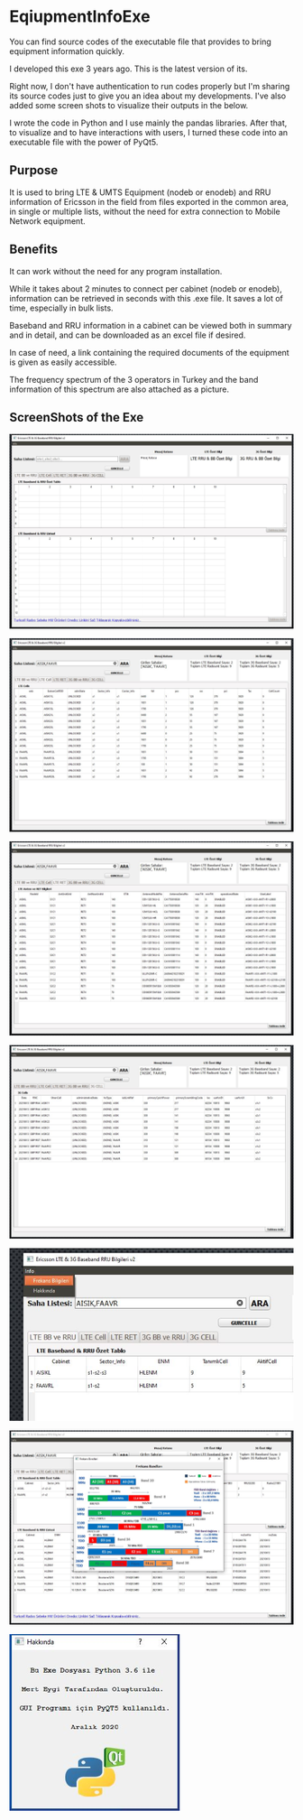 # EqiupmentInfoExe
You can find source codes of the executable file that provides to bring equipment information quickly.

I developed this exe 3 years ago. This is the latest version of its.

Right now, I don't have authentication to run codes properly but I'm sharing its source codes just to give you an idea about my developments. I've also added some screen shots to visualize their outputs in the below.

I wrote the code in Python and I use mainly the pandas libraries. After that, to visualize and to have interactions with users, I turned these code into an executable file with the power of PyQt5.


## Purpose
It is used to bring LTE & UMTS Equipment (nodeb or enodeb) and RRU information of Ericsson in the field from files exported in the common area, in single or multiple lists, without the need for extra connection to Mobile Network equipment.

## Benefits
It can work without the need for any program installation.

While it takes about 2 minutes to connect per cabinet (nodeb or enodeb), information can be retrieved in seconds with this .exe file. It saves a lot of time, especially in bulk lists.

Baseband and RRU information in a cabinet can be viewed both in summary and in detail, and can be downloaded as an excel file if desired.

In case of need, a link containing the required documents of the equipment is given as easily accessible.

The frequency spectrum of the 3 operators in Turkey and the band information of this spectrum are also attached as a picture.

## ScreenShots of the Exe

![Screenshot](SS_1.JPG)

![Screenshot](SS_3.JPG)

![Screenshot](SS_4.JPG)

![Screenshot](SS_6.JPG)

![Screenshot](SS_7.JPG)

![Screenshot](SS_8.JPG)

![Screenshot](SS_9.JPG)
